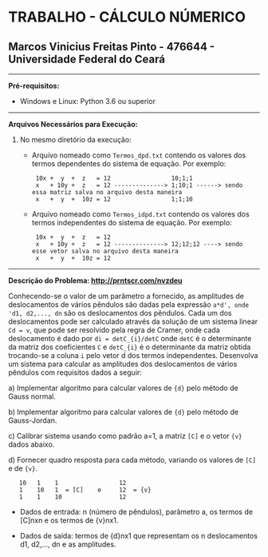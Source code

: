 # TRABALHO - CÁLCULO NÚMERICO
## **Marcos Vinicius Freitas Pinto - 476644 - Universidade Federal do Ceará**
******************************************************

**Pré-requisitos:**

* Windows e Linux: Python 3.6 ou superior
******************************************************

**Arquivos Necessários para Execução:**

1. No mesmo diretório da execução:
   - Arquivo nomeado como `Termos_dpd.txt` contendo os valores dos termos dependentes do sistema de equação. Por exemplo:
   
          10x +  y  +  z   = 12                 10;1;1 
          x   + 10y +  z   = 12 --------------> 1;10;1 ------> sendo essa matriz salva no arquivo desta maneira
          x   +  y  +  10z = 12                 1;1;10  

   
   - Arquivo nomeado como `Termos_idpd.txt` contendo os valores dos termos independentes do sistema de equação. Por exemplo:
      
          10x +  y  +  z   = 12
          x   + 10y +  z   = 12 --------------> 12;12;12 ----> sendo esse vetor salva no arquivo desta maneira
          x   +  y  +  10z = 12   
          
******************************************************
**Descrição do Problema: http://prntscr.com/nvzdeu**

Conhecendo-se o valor de um parâmetro a fornecido, as amplitudes de deslocamentos de vários pêndulos são
dadas pela expressão `a*d', onde 'd1, d2,..., dn` são os deslocamentos dos pêndulos. Cada um dos deslocamentos
pode ser calculado através da solução de um sistema linear `Cd = v`, que pode ser resolvido pela regra de
Cramer, onde cada deslocamento é dado por `di = detC_{i}/detC` onde `detC` é o determinante da matriz dos
coeficientes `C` e `detC_{i}` é o determinante da matriz obtida trocando-se a coluna `i` pelo vetor d dos termos
independentes. Desenvolva um sistema para calcular as amplitudes dos deslocamentos de vários pêndulos
com requisitos dados a seguir:

a) Implementar algoritmo para calcular valores de `{d}` pelo método de Gauss normal.

b) Implementar algoritmo para calcular valores de `{d}` pelo método de Gauss-Jordan.

c) Calibrar sistema usando como padrão a=1, a matriz `[C]` e o vetor `{v}` dados abaixo.

d) Fornecer quadro resposta para cada método, variando os valores de `[C]` e de `{v}`.

       10   1    1                 12
       1    10   1  = [C]    e     12  = {v}          
       1    1    10                12


- Dados de entrada: n (número de pêndulos), parâmetro a, os termos de [C]nxn e os termos de {v}nx1.

- Dados de saída: termos de {d}nx1 que representam os n deslocamentos d1, d2,..., dn e as amplitudes.


